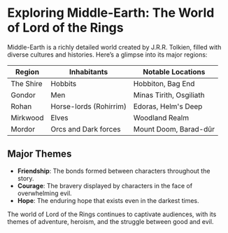 
# Exploring Middle-Earth: The World of Lord of the Rings

Middle-Earth is a richly detailed world created by J.R.R. Tolkien, filled with diverse cultures and histories. Here’s a glimpse into its major regions:

| Region          | Inhabitants              | Notable Locations       |
|------------------|-------------------------|--------------------------|
| The Shire        | Hobbits                 | Hobbiton, Bag End        |
| Gondor           | Men                     | Minas Tirith, Osgiliath  |
| Rohan            | Horse-lords (Rohirrim) | Edoras, Helm's Deep      |
| Mirkwood         | Elves                   | Woodland Realm           |
| Mordor           | Orcs and Dark forces    | Mount Doom, Barad-dûr    |

## Major Themes

- **Friendship**: The bonds formed between characters throughout the story.
- **Courage**: The bravery displayed by characters in the face of overwhelming evil.
- **Hope**: The enduring hope that exists even in the darkest times.

The world of Lord of the Rings continues to captivate audiences, with its themes of adventure, heroism, and the struggle between good and evil.
